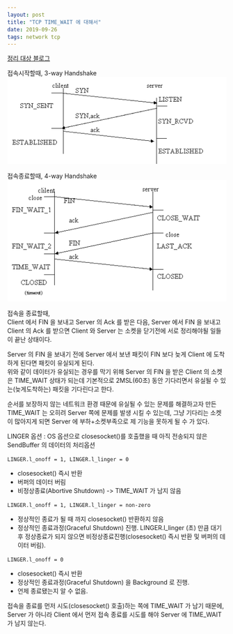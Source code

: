 ```yaml
---
layout: post
title: "TCP TIME_WAIT 에 대해서"
date: 2019-09-26
tags: network tcp
---
```


[정리 대상 블로그](http://blog.daum.net/_blog/BlogTypeView.do?blogid=0RxIq&articleno=268&_bloghome_menu=recenttext)

접속시작할때, 3-way Handshake
![image](/assets/images/posts/2019-09-26-tcp-time-wait-01.gif)

접속종료할때, 4-way Handshake
![image](/assets/images/posts/2019-09-26-tcp-time-wait-02.gif)

접속을 종료할때,  
Client 에서 FIN 을 보내고 Server 의 Ack 를 받은 다음,
Server 에서 FIN 을 보내고 Client 의 Ack 를 받으면 Client 와 Server 는 소켓을 닫기전에 서로 정리해야될 일들이 끝난 상태이다.

Server 의 FIN 을 보내기 전에 Server 에서 보낸 패킷이 FIN 보다 늦게 Client 에 도착하게 된다면 패킷이 유실되게 된다.  
위와 같이 데이터가 유실되는 경우를 막기 위해 Server 의 FIN 을 받은 Client 의 소켓은 TIME_WAIT 상태가 되는데 기본적으로 2MSL(60초) 동안 기다리면서 유실될 수 있는(늦게도착하는) 패킷을 기다린다고 한다.

순서를 보장하지 않는 네트워크 환경 때문에 유실될 수 있는 문제를 해결하고자 만든 TIME_WAIT 는 오히려 Server 쪽에 문제를 발생 시킬 수 있는데, 그냥 기다리는 소켓이 많아지게 되면 Server 에 부하+소켓부족으로 제 기능을 못하게 될 수 가 있다.

LINGER 옵션 : OS 옵션으로 closesocket()를 호출했을 때 아직 전송되지 않은 SendBuffer 의 데이터의 처리옵션

`LINGER.l_onoff = 1, LINGER.l_linger = 0`
- closesocket() 즉시 반환
- 버퍼의 데이터 버림
- 비정상종료(Abortive Shutdown) -> TIME_WAIT 가 남지 않음

`LINGER.l_onoff = 1, LINGER.l_linger = non-zero`
- 정상적인 종료가 될 때 까지 closesocket() 반환하지 않음
- 정상적인 종료과정(Graceful Shutdown) 진행. LINGER.l_linger (초) 만큼 대기 후 정상종료가 되지 않으면 비정상종료진행(closesocket() 즉시 반환 및 버퍼의 데이터 버림).

`LINGER.l_onoff = 0`
- closesocket() 즉시 반환
- 정상적인 종료과정(Graceful Shutdown) 을 Background 로 진행.
- 언제 종료됐는지 알 수 없음.

접속을 종료를 먼저 시도(closesocket() 호출)하는 쪽에 TIME_WAIT 가 남기 때문에, Server 가 아니라 Client 에서 먼저 접속 종료를 시도를 해야 Server 에 TIME_WAIT 가 남지 않는다.
